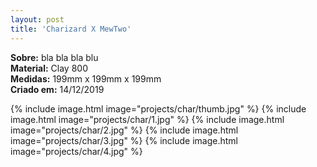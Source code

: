 ```yaml
---
layout: post
title: 'Charizard X MewTwo'
---
```

**Sobre:** bla bla bla blu<br>
**Material:**  Clay 800<br>
**Medidas:** 199mm x 199mm x 199mm<br>
**Criado em:** 14/12/2019<br>

{% include image.html image="projects/char/thumb.jpg" %}
{% include image.html image="projects/char/1.jpg" %}
{% include image.html image="projects/char/2.jpg" %}
{% include image.html image="projects/char/3.jpg" %}
{% include image.html image="projects/char/4.jpg" %}
